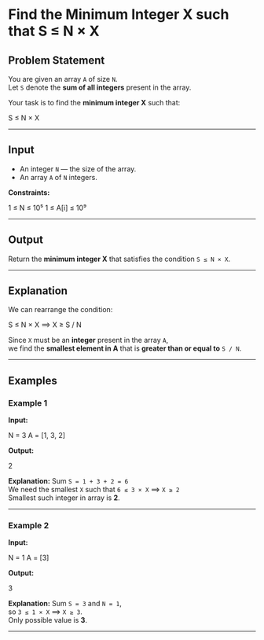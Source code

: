 # Find the Minimum Integer X such that S ≤ N × X

## Problem Statement
You are given an array `A` of size `N`.  
Let `S` denote the **sum of all integers** present in the array.  

Your task is to find the **minimum integer X** such that:

S ≤ N × X


---

## Input
- An integer `N` — the size of the array.
- An array `A` of `N` integers.

**Constraints:**

1 ≤ N ≤ 10⁵
1 ≤ A[i] ≤ 10⁹


---

## Output
Return the **minimum integer X** that satisfies the condition `S ≤ N × X`.

---

## Explanation
We can rearrange the condition:

S ≤ N × X ⟹ X ≥ S / N

Since `X` must be an **integer** present in the array `A`,  
we find the **smallest element in A** that is **greater than or equal to** `S / N`.

---

## Examples

### Example 1
**Input:**

N = 3
A = [1, 3, 2]

**Output:**

2

**Explanation:**
Sum `S = 1 + 3 + 2 = 6`  
We need the smallest `X` such that `6 ≤ 3 × X` ⟹ `X ≥ 2`  
Smallest such integer in array is **2**.

---

### Example 2
**Input:**

N = 1
A = [3]

**Output:**

3

**Explanation:**
Sum `S = 3` and `N = 1`,  
so `3 ≤ 1 × X` ⟹ `X ≥ 3`.  
Only possible value is **3**.

---
